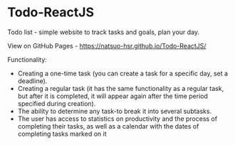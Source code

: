 # Todo-ReactJS

Todo list - simple website to track tasks and goals, plan your day.

View on GitHub Pages - https://natsuo-hsr.github.io/Todo-ReactJS/

Functionality:
  * Creating a one-time task (you can create a task for a specific day, set a deadline).
  * Creating a regular task (it has the same functionality as a regular task,
    but after it is completed, it will appear again after the time period specified during creation).
  * The ability to determine any task-to break it into several subtasks.
  * The user has access to statistics on productivity and the process of completing their tasks,
    as well as a calendar with the dates of completing tasks marked on it
